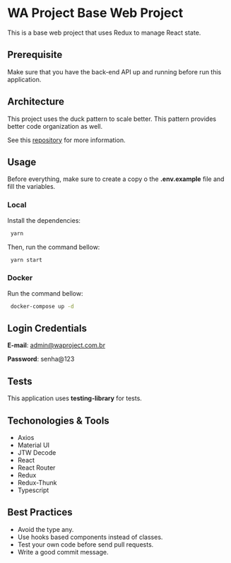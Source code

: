 # WA Project Base Web Project

This is a base web project that uses Redux to manage React state.

## Prerequisite

Make sure that you have the back-end API up and running before run this application.

## Architecture

This project uses the duck pattern to scale better. This pattern provides better code organization as well.

See this [repository](https://github.com/erikras/ducks-modular-redux) for more information.

## Usage

Before everything, make sure to create a copy o the **.env.example** file and fill the variables.

### Local

Install the dependencies:

```sh
 yarn
```

Then, run the command bellow:

```sh
 yarn start
```

### Docker 

Run the command bellow:

```sh
 docker-compose up -d
```

## Login Credentials

**E-mail**: admin@waproject.com.br

**Password**: senha@123

## Tests

This application uses **testing-library** for tests.

## Techonologies & Tools
- Axios
- Material UI
- JTW Decode
- React
- React Router
- Redux
- Redux-Thunk
- Typescript

## Best Practices

- Avoid the type any.
- Use hooks based components instead of classes.
- Test your own code before send pull requests.
- Write a good commit message.